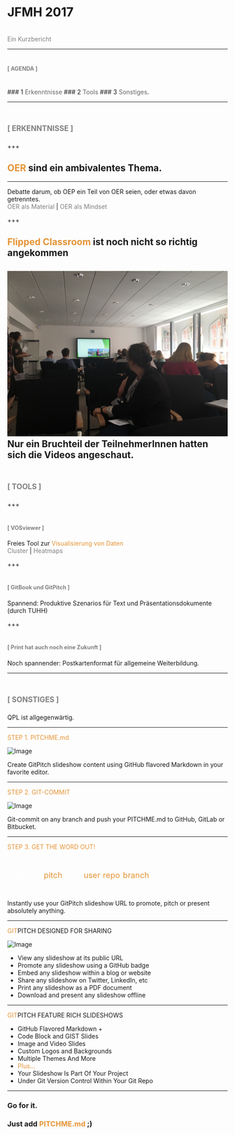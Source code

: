 # JFMH 2017
<br>
<span style="color:gray">Ein Kurzbericht</span>

---

## <span style="color:gray; font-size:0.6em;">[ AGENDA ]</span>

<br>
### 1 <span style="color: #666666">Erkenntnisse</span>
### <span class="fragment" data-fragment-index="1">2 <span style="color: #666666">Tools</span>
### <span class="fragment" data-fragment-index="2">3 <span style="color: #666666">Sonstiges</span>.</li>

---
# <span style="color:gray; font-size:0.6em;">[ ERKENNTNISSE ]</span>

+++
## <span style="color: #e49436">OER</span> sind ein ambivalentes Thema.
***
Debatte darum, ob OEP ein Teil von OER seien, oder etwas davon getrenntes.<br>
<span style="font-size:1em; color:gray">OER als Material</span> |
<span style="font-size:1em; color:gray">OER als Mindset</span>

+++
## <span style="color: #e49436">Flipped Classroom</span> ist noch nicht so richtig angekommen
![Image](./JFMH17.jpg)
Nur ein Bruchteil der TeilnehmerInnen hatten sich die Videos angeschaut.
---
# <span style="color:gray; font-size:0.6em;">[ TOOLS ]</span>

+++
## <span style="color:gray; font-size:0.6em;">[ VOSviewer ]</span>
Freies Tool zur <span style="color: #e49436">Visualisierung von Daten</span><br>
<span style="font-size:1em; color:gray">Cluster</span> |
<span style="font-size:1em; color:gray">Heatmaps</span>

+++
## <span style="color:gray; font-size:0.6em;">[ GitBook und GitPitch ]</span>
Spannend: Produktive Szenarios für Text und Präsentationsdokumente (durch TUHH)

+++
## <span style="color:gray; font-size:0.6em;">[ Print hat auch noch eine Zukunft ]</span>
Noch spannender: Postkartenformat für allgemeine Weiterbildung.

---
# <span style="color:gray; font-size:0.6em;">[ SONSTIGES ]</span>
QPL ist allgegenwärtig.

---

<span style="color: #e49436">STEP 1. PITCHME.md</span>

![Image](./assets/md/assets/markdown.png)

Create GitPitch slideshow content using GitHub flavored Markdown in your favorite editor.

---

<span style="color: #e49436">STEP 2. GIT-COMMIT</span>

![Image](./assets/md/assets/terminal.png)

Git-commit on any branch and push your PITCHME.md to GitHub, GitLab or Bitbucket.

---

<span style="color: #e49436">STEP 3. GET THE WORD OUT!</span>

<br>

<span style="font-size: 1.3em;"><span style="color:white">htt</span><span style="color:white">ps://git</span><span style="color: #e49436">pitch</span><span style="color: white">.com/<span style="color: #e49436">user</span>/<span style="color: #e49436">repo</span>/<span style="color: #e49436">branch</span></span>

<br>

Instantly use your GitPitch slideshow URL to promote, pitch or present absolutely anything.

---
<!-- .slide: data-autoslide="11000" -->

<span style="color: #e49436">GIT</span>PITCH DESIGNED FOR SHARING

![Image](./assets/md/assets/gp-social.jpg)

- View any slideshow at its public URL
- Promote any slideshow using a GitHub badge
- Embed any slideshow within a blog or website
- Share any slideshow on Twitter, LinkedIn, etc
- Print any slideshow as a PDF document
- Download and present any slideshow offline

---
<!-- .slide: data-autoslide="12000" -->

<span style="color: #e49436">GIT</span>PITCH FEATURE RICH SLIDESHOWS

- GitHub Flavored Markdown +
- Code Block and GIST Slides
- Image and Video Slides
- Custom Logos and Backgrounds
- Multiple Themes And More
- <span style="color: #e49436">Plus...</span>
- Your Slideshow Is Part Of Your Project
- Under Git Version Control Within Your Git Repo


---
<!-- .slide: data-autoslide="8000" -->

### Go for it.
### Just add <span style="color: #e49436; text-transform: none">PITCHME.md</span> ;)

